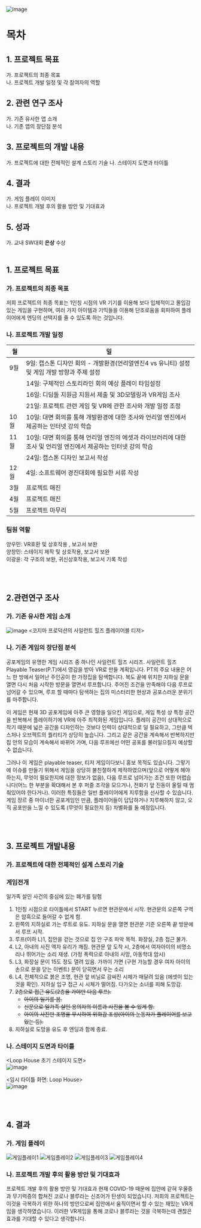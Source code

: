 ![image](https://user-images.githubusercontent.com/94760980/177946029-b016049c-f3be-4826-9dc9-2b32f8134bbf.png)


# 목차
## 1.	 프로젝트 목표
  가.	 프로젝트의 최종 목표  
  나.	 프로젝트 개발 일정 및 각 참여자의 역할
## 2.	 관련 연구 조사 
  가.	 기존 유사한 앱 소개  
  나.	 기존 앱의 장단점 분석
## 3.	 프로젝트의 개발 내용 
  가.	 프로젝트에 대한 전체적인 설계 스토리 기술
  나.   스테이지 도면과 타이틀
## 4.	 결과   
  가.	 게임 플레이 이미지  
  나.	 프로젝트 개발 후의 활용 방안 및 기대효과
## 5.  성과
  가. 교내 SW대회 **은상** 수상
<br/>
<br/>
      
## 1. 프로젝트 목표  
### 가. 프로젝트의 최종 목표  
저희 프로젝트의 최종 목표는 1인칭 시점의 VR 기기를 이용해 보다 입체적이고 몰입감 있는 게임을 구현하며, 여러 가지 아이템과 기믹들을 이용해 단조로움을 회피하여 플레이어에게 엔딩의 선택지를 줄 수 있도록 하는 것입니다.

### 나. 프로젝트 개발 일정
| 월 |일|
|-|-|
|9월|	9일: 캡스톤 디자인 회의 - 개발환경(언리얼엔진4 vs 유니티) 설정 및 게임 개발 방향과 주제 설정|
||14일: 구체적인 스토리라인 회의 예상 플레이 타임설정|
||16일: 디딤돌 지원금 지원서 제출 및 3D모델링과 VR게임 조사| 
||21일: 프로젝트 관련 게임 및 VR에 관한 조사와 개발 일정 조정|
|10월|	10일: 대면 회의를 통해 개발환경에 대한 조사와 언리얼 엔진에서 제공하는 인터넷 강의 학습|  
|11월|	10일: 대면 회의를 통해 언리얼 엔진의 에셋과 라이브러리에 대한 조사 및 언리얼 엔진에서 제공하는 인터넷 강의 학습|  
||24일: 캡스톤 디자인 보고서 작성|  
|12월|	4일: 소프트웨어 경진대회에 필요한 서류 작성|
|3월|프로젝트 매진|
|4월|프로젝트 매진|
|5월|프로젝트 마무리|


### 팀원 역할  
 양우민: VR호환 및 상호작용 , 보고서 보완  
 양창민: 스테이지 제작 및 상호작용, 보고서 보완  
 이광윤: 각 구조의 보완, 귀신상호작용, 보고서 기록 작성 
 
<br/>
<br/>

## 2.관련연구 조사
### 가. 기존 유사한 게임 소개
![image](https://user-images.githubusercontent.com/94760980/177954751-a145c92a-0de5-436c-8a65-63837572b962.png)
<코지마 프로덕션의 사일런트 힐즈 플레이어블 티저>

### 나. 기존 게임의 장단점 분석
공포게임의 유명한 게임 시리즈 중 하나인 사일런트 힐즈 시리즈. 
사일런트 힐즈Playable Teaser(P.T)에서 영감을 받아 VR로 만들 계획입니다. 
PT의 주요 내용은 어느 한 방에서 일어난 주인공이 한 가정집을 탐색합니다. 
복도 끝에 위치한 지하실 문을 열면 다시 처음 시작한 방문을 열면서 루프합니다. 
주어진 조건을 만족해야 다음 루프로 넘어갈 수 있으며, 
루프 할 때마다 탐색하는 집의 미스터리한 현상과 공포스러운 분위기를 마주합니다.  

이 게임은 현재 3D 공포게임에 아주 큰 영향을 일으킨 게임으로,
게임 특성 상 특정 공간을 반복해서 플레이하기에 VR에 아주 최적화된 게임입니다.
플레이 공간이 상대적으로 작기 때문에 넓은 공간을 디자인하는 것보다 인력이 상대적으로 덜 필요하고,
그만큼 텍스처나 오브젝트의 퀄리티가 상당히 높습니다. 그리고 같은 공간을 계속해서 반복하지만 집 안의 모습이 계속해서 바뀌어 가며,
다음 루프에선 어떤 공포를 불러일으킬지 예상할 수 없습니다.  

그러나 이 게임은 playable teaser, 티저 게임이다보니 홍보 목적도 있습니다.
그렇기에 이슈를 만들기 위해서 게임을 상당히 불친절하게 제작하였으며(앞으로 어떻게 해야하는지, 
무엇이 필요한지에 대한 정보가 없음), 다음 루프로 넘어가는 조건 또한 어렵습니다(어느 한 부분을 확대해서 본 후 퍼즐 조각을 모으거나, 전화기 앞 진동이 울릴 때 멈춰있어야 한다거나).
이러한 특징들은 일반 플레이어에게 지루함을 선사할 수 있습니다. 게임 장르 중 마이너한 공포게임인 만큼,
플레이어들이 답답하거나 지루해하지 않고, 오직 공포만을 느낄 수 있도록 (무엇이 필요한지 등) 차별화를 둘 예정입니다.  

<br/>
<br/>

## 3. 프로젝트 개발내용
### 가. 프로젝트에 대한 전체적인 설계 스토리 기술

### 게임전개
일가족 살인 사건의 중심에 있는 폐가를 탐험  
1. 1인칭 시점으로 타이틀에서 START 누르면 현관문에서 시작. 현관문의 오른쪽 구역은 암흑으로 들어갈 수 없게 함.  
2. 왼쪽의 지하실로 가는 루트로 유도. 지하실 문을 열면 현관문 기준 오른쪽 끝 방문에서 루프 시작.  
3. 루프(이하 L)1, 집안을 걷는 것으로 집 안 구조 파악 목적. 화장실, 2층 접근 불가.  
4. L2, 아내의 사진 액자 유리가 깨짐. 현관문 앞 도착 시, 2층에서 여자아이의 비명소리나 뛰어가는 소리 재생. (가정 폭력으로 아내의 사망, 아동학대 암시)  
5. L3, 화장실 문이 15도 정도 열려 있음. 가까이 가면 (구현 가능할 경우 여자 아이의 손으로 문을 닫는 이벤트) 문이 닫히면서 우는 소리  
6. L4, 전체적으로 붉은 조명, 현관 앞 비닐로 감싸진 시체가 매달려 있음 (에셋이 있는 것을 확인). 지하실 입구 접근 시 시체가 떨어짐. 다가오는 소녀를 피해 도망감.  
7. ~~2층으로 접근 유도(2층을 가야만 다음 루프).~~  
    * ~~아이의 일기를 봄.~~  
    * ~~신문으로 일가족 살인 용의자의 이름과 사진을 볼 수 있게 함.~~  
    * ~~아이의 사진만 조명을 무시하여 위화감 조성(아이의 눈동자가 플레이어를 보고 있는 등).~~  
8. 지하실로 도망을 유도 후 엔딩과 함께 종료.

### 나. 스테이지 도면과 타이틀
<Loop House 초기 스테이지 도면>   
![image](https://user-images.githubusercontent.com/94760980/177962993-d475ade3-b455-423a-81b1-1a160704015f.png)

<임시 타이틀 화면: Loop House>   
![image](https://user-images.githubusercontent.com/94760980/177963348-351b32a3-bd2d-461e-879b-33d3fa961c87.png)

<br/>
<br/>

## 4.	 결과   
### 가.	 게임 플레이 
![게임플레이1](https://user-images.githubusercontent.com/94760980/177976241-350dd05d-2335-4db0-b8d6-3abed84f368c.png)
![게임플레이2](https://user-images.githubusercontent.com/94760980/177976256-f9b7d236-bced-45b7-916c-ce10c70e05d9.png)
![게임플레이3](https://user-images.githubusercontent.com/94760980/177976266-5370010b-ebe4-4aa3-be72-960a9989d679.png)
![게임플레이4](https://user-images.githubusercontent.com/94760980/177976279-6e2afb35-3196-4ef8-b6ff-17657b1e3305.png)

### 나.	 프로젝트 개발 후의 활용 방안 및 기대효과  
프로젝트 개발 후의 활용 방안 및 기대효과
현재 COVID-19 때문에 집안에 갇혀 우울증과 무기력증의 합쳐진 코로나 블루라는 신조어가 탄생이 되었습니다. 
저희의 프로젝트는 이것을 극복하기 위한 하나의 방안으로써 집안에서 움직이면서 할 수 있는 재밌는 VR게임을 생각하였습니다. 
이러한 VR게임을 통해 코로나 블루라는 것을 극복하는데 괜찮은 효과를 기대할 수 있다고 생각합니다.



